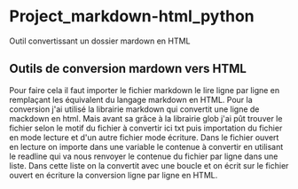 # Project_markdown-html_python
Outil convertissant un dossier mardown en HTML


## Outils de conversion mardown vers HTML

Pour faire cela il faut importer le fichier markdown le lire ligne par ligne en remplaçant les équivalent du langage markdown en HTML.
Pour la conversion j'ai utilisé la librairie markdown qui convertit une ligne de mackdown en html. Mais avant sa grâce à la librairie glob j'ai pût trouver le fichier selon le motif du fichier à convertir ici txt puis importation du fichier en mode lecture et d'un autre fichier mode écriture.
Dans le fichier ouvert en lecture on importe dans une variable le contenue à convertir en utilisant le readline qui va nous renvoyer le contenue du fichier par ligne dans une liste.
Dans cette liste on la convertit avec une boucle et on écrit sur le fichier ouvert en écriture la conversion ligne par ligne en HTML.
